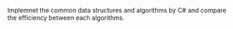 Implemnet the common data structures and algorithms by C# and compare the efficiency between each algorithms.